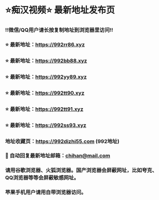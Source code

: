 # ⭐️痴汉视频⭐️ 最新地址发布页

### ‼️微信/QQ用户请长按复制地址到浏览器里访问‼️

### ⭐️ 最新地址：https://992rr86.xyz

### ⭐️ 最新地址：https://992bb88.xyz

### ⭐️ 最新地址：https://992yy89.xyz

### ⭐️ 最新地址：https://992tt90.xyz

### ⭐️ 最新地址：https://992tt91.xyz

### ⭐️ 最新地址：https://992ss93.xyz



### 地址收藏页：https://992dizhi55.com (992地址)
### 📧 自动回复最新地址邮箱：chihan@mail.com
### 请用谷歌浏览器、火狐浏览器。国产浏览器会屏蔽网址，比如夸克、QQ浏览器等等会屏蔽敏感网址。
### 苹果手机用户请用自带浏览器访问。
